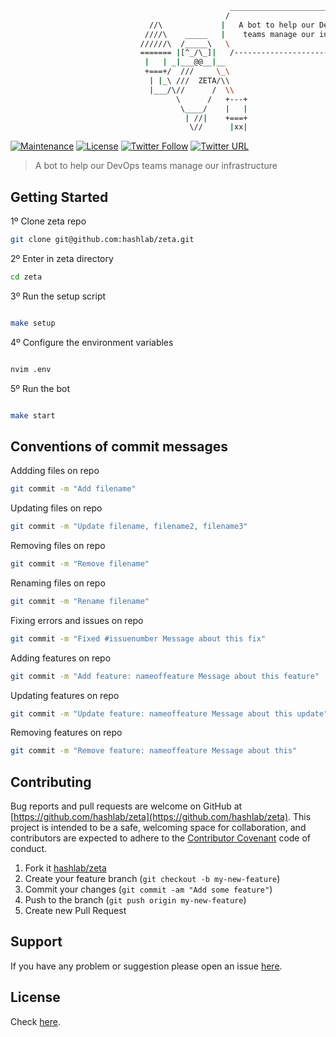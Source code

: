 ```bash
                                                 _____________________________
                                                /                             \
                               //\             |   A bot to help our DevOps    |
                              ////\    _____   |    teams manage our infra     |
                             //////\  /_____\   \                             /
                             ======= |[^_/\_]|   /----------------------------
                              |   | _|___@@__|__
                              +===+/  ///     \_\
                               | |_\ ///  ZETA/\\
                               |___/\//      /  \\
                                     \      /   +---+
                                      \____/    |   |
                                       | //|    +===+
                                        \//      |xx|

```

[![Maintenance](https://img.shields.io/maintenance/yes/2018.svg)]() [![License](https://img.shields.io/github/license/hashlab/zeta.svg)](https://github.com/hashlab/zeta/blob/master/LICENSE) [![Twitter Follow](https://img.shields.io/twitter/follow/chrisenytc.svg?style=social&label=Follow)](http://twitter.com/chrisenytc) [![Twitter URL](https://img.shields.io/twitter/url/http/shields.io.svg?style=social)](https://twitter.com/intent/tweet?text=Awesome%20https://github.com/hashlab/zeta%20via%20@chrisenytc)

> A bot to help our DevOps teams manage our infrastructure

## Getting Started

1º Clone zeta repo

```bash
git clone git@github.com:hashlab/zeta.git
```

2º Enter in zeta directory

```bash
cd zeta
```

3º Run the setup script

```bash

make setup
```

4º Configure the environment variables

```bash

nvim .env
```

5º Run the bot

```bash

make start
```

## Conventions of commit messages

Addding files on repo

```bash
git commit -m "Add filename"
```

Updating files on repo

```bash
git commit -m "Update filename, filename2, filename3"
```

Removing files on repo

```bash
git commit -m "Remove filename"
```

Renaming files on repo

```bash
git commit -m "Rename filename"
```

Fixing errors and issues on repo

```bash
git commit -m "Fixed #issuenumber Message about this fix"
```

Adding features on repo

```bash
git commit -m "Add feature: nameoffeature Message about this feature"
```

Updating features on repo

```bash
git commit -m "Update feature: nameoffeature Message about this update"
```

Removing features on repo

```bash
git commit -m "Remove feature: nameoffeature Message about this"
```

## Contributing

Bug reports and pull requests are welcome on GitHub at [https://github.com/hashlab/zeta](https://github.com/hashlab/zeta). This project is intended to be a safe, welcoming space for collaboration, and contributors are expected to adhere to the [Contributor Covenant](http://contributor-covenant.org) code of conduct.

1. Fork it [hashlab/zeta](https://github.com/hashlab/zeta/fork)
2. Create your feature branch (`git checkout -b my-new-feature`)
3. Commit your changes (`git commit -am "Add some feature"`)
4. Push to the branch (`git push origin my-new-feature`)
5. Create new Pull Request

## Support

If you have any problem or suggestion please open an issue [here](https://github.com/hashlab/zeta/issues).

## License

Check [here](LICENSE).
